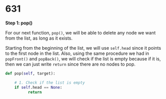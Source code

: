 # 631

**Step 1: pop\(\)**

For our next function, `pop()`, we will be able to delete any node we want from the list, as long as it exists.

Starting from the beginning of the list, we will use `self.head` since it points to the first node in the list. Also, using the same procedure we had in `popFront()` and `popBack()`, we will check if the list is empty because if it is, then we can just write `return` since there are no nodes to pop.

```python
def pop(self, target):

    # 1. Check if the list is empty
    if self.head == None:
          return
```

